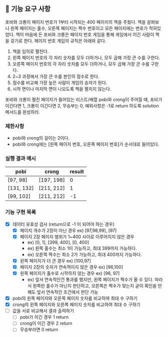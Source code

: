 ## 🚀 기능 요구 사항

포비와 크롱이 페이지 번호가 1부터 시작되는 400 페이지의 책을 주웠다. 책을 살펴보니 왼쪽 페이지는 홀수, 오른쪽 페이지는 짝수 번호이고 모든 페이지에는 번호가 적혀있었다. 책이 마음에 든 포비와 크롱은 페이지 번호 게임을 통해 게임에서 이긴 사람이 책을 갖기로 한다. 페이지 번호 게임의 규칙은 아래와 같다.

1. 책을 임의로 펼친다.
2. 왼쪽 페이지 번호의 각 자리 숫자를 모두 더하거나, 모두 곱해 가장 큰 수를 구한다.
3. 오른쪽 페이지 번호의 각 자리 숫자를 모두 더하거나, 모두 곱해 가장 큰 수를 구한다.
4. 2~3 과정에서 가장 큰 수를 본인의 점수로 한다.
5. 점수를 비교해 가장 높은 사람이 게임의 승자가 된다.
6. 시작 면이나 마지막 면이 나오도록 책을 펼치지 않는다.

포비와 크롱이 펼친 페이지가 들어있는 리스트/배열 pobi와 crong이 주어질 때, 포비가 이긴다면 1, 크롱이 이긴다면 2, 무승부는 0, 예외사항은 -1로 return 하도록 solution 메서드를 완성하라.

### 제한사항

- pobi와 crong의 길이는 2이다.
- pobi와 crong에는 [왼쪽 페이지 번호, 오른쪽 페이지 번호]가 순서대로 들어있다.

### 실행 결과 예시

| pobi | crong | result |
| --- | --- | --- |
| [97, 98] | [197, 198] | 0 |
| [131, 132] | [211, 212] | 1 |
| [99, 102] | [211, 212] | -1 |


### 기능 구현 목록
- [x]  데이터 유효성 검사 (return으로 -1 이 되어야 하는 경우)
    - [x]  페이지 개수가 2장이 아닌 경우 ex) [97,98,99], [97]
    - [x]  페이지 2장 페이지 범위가 1~400 사이로 이루어지지 않은 경우
        - ex) [0, 1], [399, 400], [0, 400]
        - ex) 왼쪽 홀수는 최소 1이 가능하고, 최대 399까지 가능하다.
        - ex) 오른쪽 짝수는 최소 2가 가능하고, 최대 400까지 가능하다.
    - [x]  왼쪽 페이지가 더 큰 경우 ex) [100,97]
    - [x]  페이지 2장의 숫자가 연속적이지 않은 경우 ex) [96,100]
    - [x]  왼쪽 페이지가 홀수로 시작하지 않는 경우 ex) [96, 97]
       - ex) 앞서 연속적인건 통과를 했지만, 왼쪽 페이지가 짝수가 올 수 있다. 따라서 왼쪽만 홀수가 아닌지 판단하고, 오른쪽은 짝수가 맞는지 굳이 확인을 안해도 앞서 연속적인 조건에서 판단 가능

- [x]  pobi의 왼쪽 페이지와 오른쪽 페이지 숫자를 비교하여 최대 수 구하기
- [x]  crong의 왼쪽 페이지와 오른쪽 페이지 숫자를 비교하여 최대 수 구하기
- [ ]  값을 서로 비교해서 결과 출력하기
    - [ ]  pobi가 이긴 경우 1 return
    - [ ]  crong이 이긴 경우 2 return
    - [ ]  무승부라면 0 return